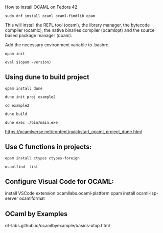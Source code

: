 How to install OCAML on Fedora 42

    sudo dnf install ocaml ocaml-findlib opam

This will install the REPL tool (ocaml), the library manager, the bytecode compiler (ocamlc), the native binaries compiler (ocamlopt) and the source based package manager (opam).

Add the necessary environment variable to .bashrc.

    opam init

    eval $(opam -version)

Using dune to build project
---------------------------

    opam install dune

    dune init proj example2

    cd example2

    dune build

    dune exec ./bin/main.exe

https://ocamlverse.net/content/quickstart_ocaml_project_dune.html

Use C functions in projects:
----------------------------

    opam install ctypes ctypes-foreign

    ocamlfind -list

Configure Visual Code for OCAML:
--------------------------------

install VSCode extension ocamllabs.ocaml-platform
opam install ocaml-lsp-server ocamlformat

OCaml by Examples
-----------------
o1-labs.github.io/ocamlbyexample/basics-utop.html
